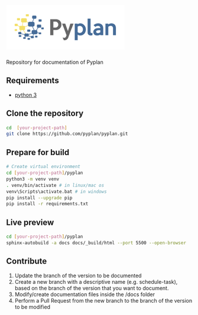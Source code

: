 # ![Pyplan](./docs/images/logo.png)

Repository for documentation of Pyplan

## Requirements

* [python 3](https://www.python.org/downloads/)

## Clone the repository

``` bash
cd  [your-project-path]
git clone https://github.com/pyplan/pyplan.git
```

## Prepare for build

``` bash
# Create virtual environment
cd [your-project-path]/pyplan
python3 -m venv venv
. venv/bin/activate # in linux/mac os
venv\Scripts\activate.bat # in windows
pip install --upgrade pip
pip install -r requirements.txt
```

## Live preview

``` bash
cd [your-project-path]/pyplan
sphinx-autobuild -a docs docs/_build/html --port 5500 --open-browser
```

## Contribute

1. Update the branch of the version to be documented
2. Create a new branch with a descriptive name (e.g. schedule-task), based on the branch of the version that you want to document.
3. Modify/create documentation files inside the /docs folder
4. Perform a Pull Request from the new branch to the branch of the version to be modified
